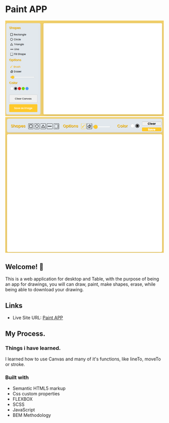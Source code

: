 # Paint APP

![Design preview for Paint APP](./icons/desktop-board.png)
![Design preview for Paint App](./icons/tablet-board.png)

## Welcome! 👋

This is a web application for desktop and Table, with the purpose of being an app for drawings, you will can draw, paint, make shapes, erase, while being able to download your drawing.

## Links
* Live Site URL: [Paint APP](https://lighthearted-faloodeh-f38589.netlify.app/)


## My Process.

### Things i have learned.
I learned how to use Canvas and many of it's functions, like lineTo, moveTo or stroke.

### Built with
* Semantic HTML5 markup
* Css custom properties
* FLEXBOX
* SCSS
* JavaScript
* BEM Methodology
